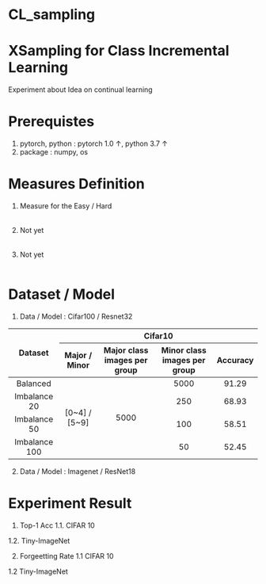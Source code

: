 # CL_sampling

# XSampling for Class Incremental Learning
Experiment about Idea on continual learning

# Prerequistes
1. pytorch, python : pytorch 1.0 ↑, python 3.7 ↑
2. package : numpy, os

# Measures Definition
1. Measure for the Easy / Hard
<table align='center'>
<tr align='center'>
</tr>
<tr>

</tr>
</table>

2. Not yet
<table align='center'>
<tr align='center'>
</tr>
<tr>

</tr>
</table>

3. Not yet
<table align='center'>
<tr align='center'>
</tr>
<tr>

</tr>
</table>

# Dataset / Model
1. Data / Model : Cifar100 / Resnet32
  <table> 
    <thead> 
     <tr> 
      <th rowspan=2>Dataset</th>
      <th colspan=4>Cifar10</th>
     </tr>
     <tr> 
      <th>Major / Minor</th>
      <th>Major class images per group</th>
      <th>Minor class images per group</th>
      <th>Accuracy</th>
     </tr>
    </thead> 
    <tbody align='center'> 
     <tr> 
      <td>Balanced</td>
      <td rowspan=4>[0~4] / [5~9]</td>
      <td rowspan=4>5000</td>
      <td>5000</td>
      <td>91.29</td>
     </tr>
     <tr> 
      <td>Imbalance 20</td>
      <td>250</td>
      <td>68.93</td>
     </tr>
     <tr> 
      <td>Imbalance 50</td>
      <td>100</td>
      <td>58.51</td>
     </tr>
     <tr> 
      <td>Imbalance 100</td>
      <td>50</td>
      <td>52.45</td>
     </tr>
    </tbody> 
</table>


2. Data / Model : Imagenet / ResNet18


# Experiment Result
1. Top-1 Acc
  1.1. CIFAR 10 

  1.2. Tiny-ImageNet 

2. Forgeetting Rate
  1.1 CIFAR 10

  1.2 Tiny-ImageNet
